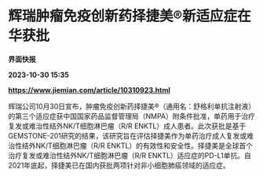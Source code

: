 # 辉瑞肿瘤免疫创新药择捷美®新适应症在华获批
**界面快报**

**2023-10-30 15:35**

**https://www.jiemian.com/article/10310923.html**

辉瑞公司10月30日宣布，肿瘤免疫创新药择捷美®（通用名：舒格利单抗注射液）的第三个适应症获中国国家药品监督管理局（NMPA）附条件批准，单药用于治疗复发或难治性结外NK/T细胞淋巴瘤（R/R ENKTL）成人患者。此次获批是基于GEMSTONE-201研究的结果，该研究旨在评估择捷美作为单药治疗成人复发或难治性结外NK/T细胞淋巴瘤（R/R ENKTL）的有效性和安全性。择捷美是全球首个治疗复发或难治性结外NK/T细胞淋巴瘤（R/R ENKTL）适应症的PD-L1单抗。自2021年底起，择捷美已在国内获批两项针对非小细胞肺癌领域的适应症。